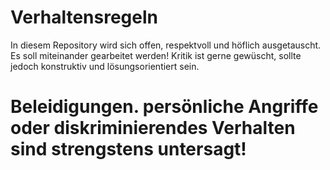# Verhaltensregeln

In diesem Repository wird sich offen, respektvoll und höflich ausgetauscht.
Es soll miteinander gearbeitet werden!
Kritik ist gerne gewüscht, sollte jedoch konstruktiv und lösungsorientiert sein.

# Beleidigungen. persönliche Angriffe oder diskriminierendes Verhalten sind strengstens untersagt! 

